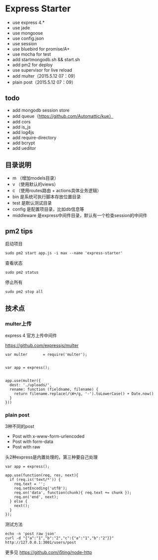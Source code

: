# Express Starter

- use express 4.*
- use jade
- use mongoose
- use config.json
- use session
- use bluebird for promise/A+ 
- use mocha for test
- add startmongodb.sh && start.sh
- add pm2 for deploy
- use supervisor for live reload
- add multer（2015.5.12 07：09）
- plain post（2015.5.12 07：09）

## todo

- add mongodb session store
- add queue（https://github.com/Automattic/kue）
- add cors
- add is_js
- add log4js
- add require-directory
- add bcrypt
- add ueditor




## 目录说明

- m （增加models目录）
- v （使用默认的views）
- c （使用routes路由 + actions具体业务逻辑）
- bin 是系统可执行脚本存放位置目录
- test 是默认测试目录
- config 是配置项目录，比如db信息等
- middleware 是express中间件目录，默认有一个检查session的中间件


## pm2 tips


启动项目

    sudo pm2 start app.js -i max --name 'express-starter'


查看状态

    sudo pm2 status


停止所有

    sudo pm2 stop all
    
## 技术点

### multer上传

express 4 官方上传中间件

https://github.com/expressjs/multer

```
var multer       = require('multer');


var app = express();

 
app.use(multer({ 
  dest: './uploads/',
  rename: function (fieldname, filename) {
    return filename.replace(/\W+/g, '-').toLowerCase() + Date.now()
  }
}))
```

### plain post

3种不同的post

- Post with x-www-form-urlencoded
- Post with form-data
- Post with raw

头2种express是内置处理的，第三种要自己处理

```
var app = express();

app.use(function(req, res, next){
  if (req.is('text/*')) {
    req.text = '';
    req.setEncoding('utf8');
    req.on('data', function(chunk){ req.text += chunk });
    req.on('end', next);
  } else {
    next();
  }
});
```

测试方法

```
echo -n 'post raw json'
curl -d "{"a":"1","b":"2","c":{"a":"1","b":"2"}}" http://127.0.0.1:3001/users/post
```

更多见 https://github.com/i5ting/node-http
